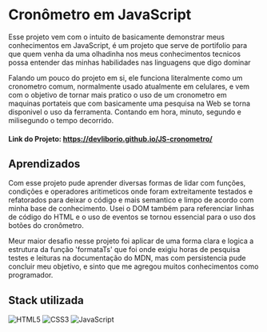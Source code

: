 # Cronômetro em JavaScript

Esse projeto vem com o intuito de basicamente demonstrar meus conhecimentos em JavaScript, é um projeto que serve de portifolio para que quem venha da uma olhadinha nos meus conhecimentos tecnicos possa entender das minhas habilidades nas linguagens que digo dominar

Falando um pouco do projeto em si, ele funciona literalmente como um cronometro comum, normalmente usado atualmente em celulares, e vem com o objetivo de tornar mais pratico o uso de um cronometro em maquinas portateis que com basicamente uma pesquisa na Web se torna disponivel o uso da ferramenta. Contando em hora, minuto, segundo e milisegundo o tempo decorrido. 

#### Link do Projeto: https://devliborio.github.io/JS-cronometro/

## Aprendizados

Com esse projeto pude aprender diversas formas de lidar com funções, condições e operadores aritimeticos onde foram extreitamente testados e refatorados para deixar o código e mais semantico e limpo de acordo com minha base de conhecimento. Usei o DOM também para referenciar linhas de código do HTML e o uso de eventos se tornou essencial para o uso dos botões do cronômetro.

Meur maior desafio nesse projeto foi aplicar de uma forma clara e logica a estrutura da função 'formataTs' que foi onde exigiu horas de pesquisa testes e leituras na documentação do MDN, mas com persistencia pude concluir meu objetivo, e sinto que me agregou muitos conhecimentos como programador.


## Stack utilizada

<img alt="HTML5" src="https://img.shields.io/badge/HTML5-E34F26?style=for-the-badge&logo=html5&logoColor=white"/> <img alt="CSS3" src="https://img.shields.io/badge/CSS3-1572B6?style=for-the-badge&logo=css3&logoColor=white"/> <img alt="JavaScript" src="https://img.shields.io/badge/JavaScript-323330?style=for-the-badge&logo=javascript&logoColor=F7DF1E"/>
